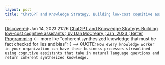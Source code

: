 ```yaml
---
layout: post
title: "ChatGPT and Knowledge Strategy. Building low-cost cognitive assistants | by Dan McCreary | Jan, 2023 | Better Programming"
---
```

[Discovered](http://rolandtanglao.com/2020/07/29/p1-blogthis-checkvist-list-links-to-blog/): Jan 14, 2023 21:26 [ChatGPT and Knowledge Strategy. Building low-cost cognitive assistants ¦ by Dan McCreary ¦ Jan, 2023 ¦ Better Programming](https://betterprogramming.pub/chatgpt-and-knowledge-strategy-864ff31ee03c) <-- more like "coherent synthesized knowledge that must be fact checked for lies and bias":-) --> QUOTE: `Now every knowledge worker in your organization can have their business processes streamlined using cognitive assistants that take in natural language questions and return coherent synthesized knowledge.`
